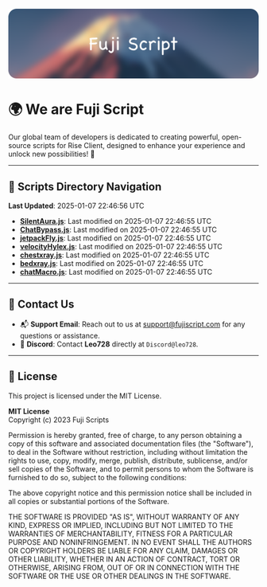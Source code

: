 ![Banner](.github/b.webp)

# 🌍 **We are Fuji Script**

Our global team of developers is dedicated to creating powerful, open-source scripts for Rise Client, designed to enhance your experience and unlock new possibilities! 🌟

---
<!-- SCRIPTS_NAVIGATION_START -->
## 📂 **Scripts Directory Navigation**

**Last Updated**: 2025-01-07 22:46:56 UTC

- **[SilentAura.js](scripts/SilentAura.js)**: Last modified on 2025-01-07 22:46:55 UTC
- **[ChatBypass.js](scripts/ChatBypass.js)**: Last modified on 2025-01-07 22:46:55 UTC
- **[jetpackFly.js](scripts/jetpackFly.js)**: Last modified on 2025-01-07 22:46:55 UTC
- **[velocityHylex.js](scripts/velocityHylex.js)**: Last modified on 2025-01-07 22:46:55 UTC
- **[chestxray.js](scripts/chestxray.js)**: Last modified on 2025-01-07 22:46:55 UTC
- **[bedxray.js](scripts/bedxray.js)**: Last modified on 2025-01-07 22:46:55 UTC
- **[chatMacro.js](scripts/chatMacro.js)**: Last modified on 2025-01-07 22:46:55 UTC

<!-- SCRIPTS_NAVIGATION_END -->

---

## 💬 **Contact Us**  
- 📬 **Support Email**: Reach out to us at [support@fujiscript.com](mailto:support@fujiscript.com) for any questions or assistance.  
- 💬 **Discord**: Contact **Leo728** directly at `Discord@leo728`.

---

## 📜 **License**

This project is licensed under the MIT License.  

**MIT License**  
Copyright (c) 2023 Fuji Scripts  

Permission is hereby granted, free of charge, to any person obtaining a copy of this software and associated documentation files (the "Software"), to deal in the Software without restriction, including without limitation the rights to use, copy, modify, merge, publish, distribute, sublicense, and/or sell copies of the Software, and to permit persons to whom the Software is furnished to do so, subject to the following conditions:  

The above copyright notice and this permission notice shall be included in all copies or substantial portions of the Software.  

THE SOFTWARE IS PROVIDED "AS IS", WITHOUT WARRANTY OF ANY KIND, EXPRESS OR IMPLIED, INCLUDING BUT NOT LIMITED TO THE WARRANTIES OF MERCHANTABILITY, FITNESS FOR A PARTICULAR PURPOSE AND NONINFRINGEMENT. IN NO EVENT SHALL THE AUTHORS OR COPYRIGHT HOLDERS BE LIABLE FOR ANY CLAIM, DAMAGES OR OTHER LIABILITY, WHETHER IN AN ACTION OF CONTRACT, TORT OR OTHERWISE, ARISING FROM, OUT OF OR IN CONNECTION WITH THE SOFTWARE OR THE USE OR OTHER DEALINGS IN THE SOFTWARE.  
